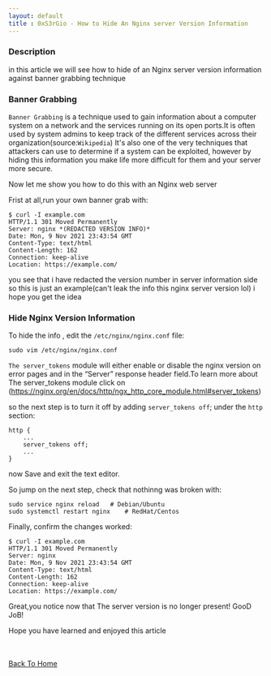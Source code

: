 ```yaml
---
layout: default
title : 0xS3rGio - How to Hide An Nginx server Version Information
---
```

### Description

in this article we will see how to hide of an Nginx server version information against banner grabbing technique

### Banner Grabbing

`Banner Grabbing` is a technique used to gain information about a computer system on a network and the services running on its open ports.It is often used by system admins to keep track of the different services across their organization(source:`Wikipedia`)
It's also one of the very techniques that attackers can use to determine if a system can be exploited, however by hiding this information you make life more difficult for them and your server more secure.
 
 Now let me show you how to do this with an Nginx web server
 
 Frist at all,run your own banner grab with:

```
$ curl -I example.com
HTTP/1.1 301 Moved Permanently
Server: nginx *(REDACTED VERSION INFO)*
Date: Mon, 9 Nov 2021 23:43:54 GMT
Content-Type: text/html
Content-Length: 162
Connection: keep-alive
Location: https://example.com/
```
you see that i have redacted the version number in server information side so this is just an example(can't leak the info this nginx server version lol) i hope you get the idea

### Hide Nginx Version Information

To hide the info , edit the `/etc/nginx/nginx.conf` file:

```
sudo vim /etc/nginx/nginx.conf
```
`The server_tokens` module will either enable or disable the nginx version on error pages and in the “Server” response header field.To learn more about The server_tokens module click on (https://nginx.org/en/docs/http/ngx_http_core_module.html#server_tokens)

so the next step is to turn it off by adding `server_tokens off`; under the `http` section:

```
http {
	...
	server_tokens off;
	...
}
```
now Save and exit the text editor.

So jump on the next step, check that nothinng was broken with:

```
sudo service nginx reload 	# Debian/Ubuntu
sudo systemctl restart nginx 	# RedHat/Centos
```
Finally, confirm the changes worked:

```
$ curl -I example.com
HTTP/1.1 301 Moved Permanently
Server: nginx 
Date: Mon, 9 Nov 2021 23:43:54 GMT
Content-Type: text/html
Content-Length: 162
Connection: keep-alive
Location: https://example.com/
```
Great,you notice now that The server version is no longer present! GooD JoB!

Hope you have learned and enjoyed this article

<br> <br>
[Back To Home](../index.md)
<br>



